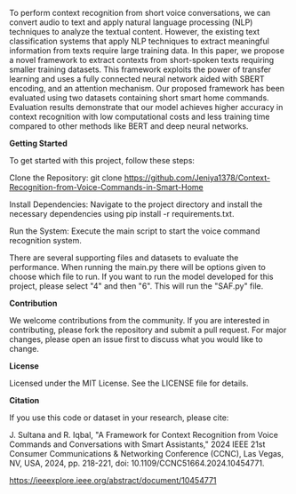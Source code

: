 To perform context recognition from short voice conversations, we can convert audio to text and apply natural language processing (NLP) techniques to analyze the textual content. However, the existing text classification systems that apply NLP techniques to extract meaningful information from texts require large training data. In this paper, we propose a novel framework to extract contexts from short-spoken texts requiring smaller training datasets. This framework exploits the power of transfer learning and uses a fully connected neural network aided with SBERT encoding, and an attention mechanism. Our proposed framework has been evaluated using two datasets containing short smart home commands. Evaluation results demonstrate that our model achieves higher accuracy in context recognition with low computational costs and less training time compared to other methods like BERT and deep neural networks.


**Getting Started**

To get started with this project, follow these steps:

Clone the Repository: git clone https://github.com/Jeniya1378/Context-Recognition-from-Voice-Commands-in-Smart-Home

Install Dependencies: Navigate to the project directory and install the necessary dependencies using pip install -r requirements.txt.

Run the System: Execute the main script to start the voice command recognition system.

There are several supporting files and datasets to evaluate the performance. When running the main.py there will be options given to choose which file to run. 
If you want to run the model developed for this project, please select "4" and then "6". This will run the "SAF.py" file. 


**Contribution**

We welcome contributions from the community. If you are interested in contributing, please fork the repository and submit a pull request. For major changes, please open an issue first to discuss what you would like to change.

**License**

Licensed under the MIT License. See the LICENSE file for details.

**Citation**

If you use this code or dataset in your research, please cite:

J. Sultana and R. Iqbal, "A Framework for Context Recognition from Voice Commands and Conversations with Smart Assistants," 2024 IEEE 21st Consumer Communications & Networking Conference (CCNC), Las Vegas, NV, USA, 2024, pp. 218-221, doi: 10.1109/CCNC51664.2024.10454771.

https://ieeexplore.ieee.org/abstract/document/10454771

